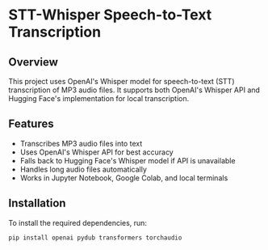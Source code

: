 
# STT-Whisper Speech-to-Text Transcription

## Overview
This project uses OpenAI's Whisper model for speech-to-text (STT) transcription of MP3 audio files. It supports both OpenAI's Whisper API and Hugging Face's implementation for local transcription.

## Features
- Transcribes MP3 audio files into text
- Uses OpenAI's Whisper API for best accuracy
- Falls back to Hugging Face's Whisper model if API is unavailable
- Handles long audio files automatically
- Works in Jupyter Notebook, Google Colab, and local terminals

## Installation
To install the required dependencies, run:
```bash
pip install openai pydub transformers torchaudio
